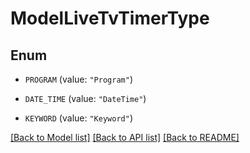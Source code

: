 # ModelLiveTvTimerType

## Enum


* `PROGRAM` (value: `"Program"`)

* `DATE_TIME` (value: `"DateTime"`)

* `KEYWORD` (value: `"Keyword"`)


[[Back to Model list]](../README.md#documentation-for-models) [[Back to API list]](../README.md#documentation-for-api-endpoints) [[Back to README]](../README.md)



